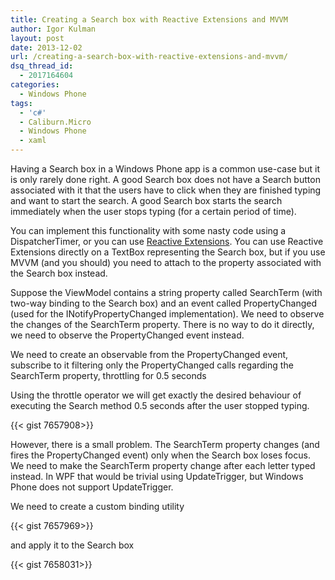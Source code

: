 ```yaml
---
title: Creating a Search box with Reactive Extensions and MVVM
author: Igor Kulman
layout: post
date: 2013-12-02
url: /creating-a-search-box-with-reactive-extensions-and-mvvm/
dsq_thread_id:
  - 2017164604
categories:
  - Windows Phone
tags:
  - 'c#'
  - Caliburn.Micro
  - Windows Phone
  - xaml
---
```

Having a Search box in a Windows Phone app is a common use-case but it is only rarely done right. A good Search box does not have a Search button associated with it that the users have to click when they are finished typing and want to start the search. A good Search box starts the search immediately when the user stops typing (for a certain period of time). 

You can implement this functionality with some nasty code using a DispatcherTimer, or you can use [Reactive Extensions][1]. You can use Reactive Extensions directly on a TextBox representing the Search box, but if you use MVVM (and you should) you need to attach to the property associated with the Search box instead.

Suppose the ViewModel contains a string property called SearchTerm (with two-way binding to the Search box) and an event called PropertyChanged (used for the INotifyPropertyChanged implementation). We need to observe the changes of the SearchTerm property. There is no way to do it directly, we need to observe the PropertyChanged event instead. 

<!--more-->

We need to create an observable from the PropertyChanged event, subscribe to it filtering only the PropertyChanged calls regarding the SearchTerm property, throttling for 0.5 seconds

Using the throttle operator we will get exactly the desired behaviour of executing the Search method 0.5 seconds after the user stopped typing. 

{{< gist 7657908>}}

However, there is a small problem. The SearchTerm property changes (and fires the PropertyChanged event) only when the Search box loses focus. We need to make the SearchTerm property change after each letter typed instead. In WPF that would be trivial using UpdateTrigger, but Windows Phone does not support UpdateTrigger. 

We need to create a custom binding utility

{{< gist 7657969>}}

and apply it to the Search box

{{< gist 7658031>}}

 [1]: http://msdn.microsoft.com/en-us/data/gg577609.aspx